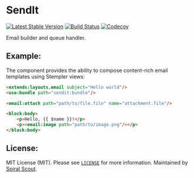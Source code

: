 SendIt
========
[![Latest Stable Version](https://poser.pugx.org/spiral/sendit/v/stable)](https://packagist.org/packages/spiral/sendit) 
[![Build Status](https://github.com/spiral/sendit/workflows/build/badge.svg)](https://github.com/spiral/sendit/actions)
[![Codecov](https://codecov.io/gh/spiral/sendit/branch/master/graph/badge.svg)](https://codecov.io/gh/spiral/sendit/)

Email builder and queue handler.

Example:
--------
The component provides the ability to compose content-rich email templates using Stempler views:

```html
<extends:layouts.email subject="Hello world"/>
<use:bundle path="sendit:bundle"/>

<email:attach path="path/to/file.file" name="attachment.file"/>

<block:body>
    <p>Hello, {{ $name }}!</p>
    <p><email:image path="path/to/image.png"/></p>
</block:body>
```

License:
--------
MIT License (MIT). Please see [`LICENSE`](./LICENSE) for more information. Maintained by [Spiral Scout](https://spiralscout.com).
